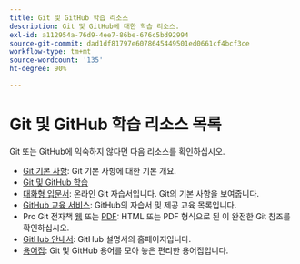 ```yaml
---
title: Git 및 GitHub 학습 리소스
description: Git 및 GitHub에 대한 학습 리소스.
exl-id: a112954a-76d9-4ee7-86be-676c5bd92994
source-git-commit: dad1df81797e6078645449501ed0661cf4bcf3ce
workflow-type: tm+mt
source-wordcount: '135'
ht-degree: 90%

---
```


# Git 및 GitHub 학습 리소스 목록

Git 또는 GitHub에 익숙하지 않다면 다음 리소스를 확인하십시오.

- [Git 기본 사항](https://git-scm.com/book/en/v2/Getting-Started-Git-Basics): Git 기본 사항에 대한 기본 개요.
- [Git 및 GitHub 학습](https://help.github.com/articles/good-resources-for-learning-git-and-github/)
- [대화형 입문서](https://try.github.io/): 온라인 Git 자습서입니다. Git의 기본 사항을 보여줍니다.
- [GitHub 교육 서비스](https://services.github.com/training/): GitHub의 자습서 및 제공 교육 목록입니다.
- Pro Git 전자책 [웹](https://git-scm.com/book/en/v2) 또는 [PDF](https://progit2.s3.amazonaws.com/en/2016-03-22-f3531/progit-en.1084.pdf): HTML 또는 PDF 형식으로 된 이 완전한 Git 참조를 확인하십시오.
- [GitHub 안내서](https://guides.github.com/): GitHub 설명서의 홈페이지입니다.
- [용어집](https://help.github.com/articles/github-glossary): Git 및 GitHub 용어를 모아 놓은 편리한 용어집입니다.
